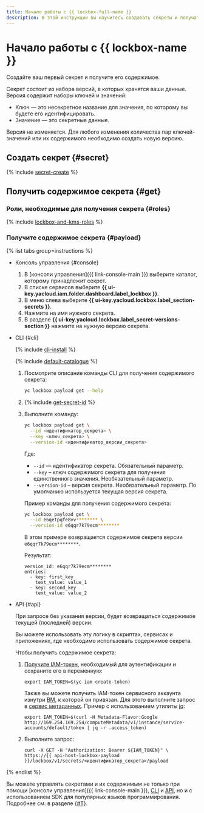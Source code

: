 ```yaml
---
title: Начало работы с {{ lockbox-full-name }}
description: В этой инструкции вы научитесь создавать секреты и получать их содержимое с помощью сервиса хранения секретов {{ lockbox-full-name }}. Секрет состоит из набора версий, в которых хранятся ваши данные. Версия содержит наборы ключей и значений. Ключ — это несекретное название для значения, по которому вы будете его идентифицировать. Значение — это секретные данные.
---
```


# Начало работы с {{ lockbox-name }}


Создайте ваш первый секрет и получите его содержимое.

Секрет состоит из набора версий, в которых хранятся ваши данные. Версия содержит наборы ключей и значений:
* Ключ — это несекретное название для значения, по которому вы будете его идентифицировать.
* Значение — это секретные данные.

Версия не изменяется. Для любого изменения количества пар ключей-значений или их содержимого необходимо создать новую версию.

## Создать секрет {#secret}

{% include [secret-create](../_includes/lockbox/secret-create.md) %}

## Получить содержимое секрета {#get}

### Роли, необходимые для получения секрета {#roles}

{% include [lockbox-and-kms-roles](../_includes/lockbox/lockbox-and-kms-roles.md) %}

### Получите содержимое секрета {#payload}

{% list tabs group=instructions %}

- Консоль управления {#console}

    1. В [консоли управления]({{ link-console-main }}) выберите каталог, которому принадлежит секрет.
    1. В списке сервисов выберите **{{ ui-key.yacloud.iam.folder.dashboard.label_lockbox }}**.
    1. В меню слева выберите **{{ ui-key.yacloud.lockbox.label_section-secrets }}**.
    1. Нажмите на имя нужного секрета.
    1. В разделе **{{ ui-key.yacloud.lockbox.label_secret-versions-section }}** нажмите на нужную версию секрета.

- CLI {#cli}

  {% include [cli-install](../_includes/cli-install.md) %}

  {% include [default-catalogue](../_includes/default-catalogue.md) %}

  1. Посмотрите описание команды CLI для получения содержимого секрета:

      ```bash
      yc lockbox payload get --help
      ```

  1. {% include [get-secret-id](../_includes/lockbox/get-secret-id.md) %}

  1. Выполните команду:

      ```bash
      yc lockbox payload get \
        --id <идентификатор_секрета> \
        --key <ключ_секрета> \
        --version-id <идентификатор_версии_секрета>
      ```

      Где:

      * `--id` — идентификатор секрета. Обязательный параметр.
      * `--key` – ключ содержимого секрета для получения единственного значения. Необязательный параметр.
      * `--version-id` – версия секрета. Необязательный параметр. По умолчанию используется текущая версия секрета.

      Пример команды для получения содержимого секрета:

      ```bash
      yc lockbox payload get \
        --id e6qetpqfe8vv******** \
        --version-id e6qqr7k79ecm********
      ```

      В этом примере возвращается содержимое секрета версии `e6qqr7k79ecm********`.

      Результат:

      ```text
      version_id: e6qqr7k79ecm********
      entries:
        - key: first_key
          text_value: value_1
        - key: second_key
          text_value: value_2
      ```

- API {#api}

    При запросе без указания версии, будет возвращаться содержимое текущей (последней) версии.

    Вы можете использовать эту логику в скриптах, сервисах и приложениях, где необходимо использовать содержимое секрета.

    Чтобы получить содержимое секрета:
    1. [Получите IAM-токен](../iam/operations/iam-token/create.md), необходимый для аутентификации и сохраните его в переменную:

        ```
        export IAM_TOKEN=$(yc iam create-token)
        ```

        Также вы можете получить IAM-токен сервисного аккаунта изнутри [ВМ](../glossary/vm.md), к которой он привязан. Для этого выполните запрос в [сервис метаданных](../compute/operations/vm-info/get-info.md#request-examples). Пример с использованием утилиты [jq](https://stedolan.github.io/jq/):
        
        ```
        export IAM_TOKEN=$(curl -H Metadata-Flavor:Google http://169.254.169.254/computeMetadata/v1/instance/service-accounts/default/token | jq -r .access_token)
        ```

    1. Выполните запрос:

        ```
        curl -X GET -H "Authorization: Bearer ${IAM_TOKEN}" \
        https://{{ api-host-lockbox-payload }}/lockbox/v1/secrets/<идентификатор_секрета>/payload
        ```
{% endlist %}

Вы можете управлять секретами и их содержимым не только при помощи [консоли управления]({{ link-console-main }}), [CLI](../cli/quickstart.md) и [API](../overview/api.md), но и с использованием SDK для популярных языков программирования. Подробнее см. в разделе [{#T}](./concepts/index.md#interface).